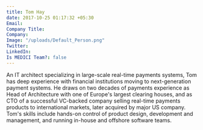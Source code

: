 ```yaml
---
title: Tom Hay
date: 2017-10-25 01:17:32 +05:30
Email: 
Company Title: 
Company: 
Image: "/uploads/Default_Person.png"
Twitter: 
LinkedIn: 
Is MEDICI Team?: false
---
```


An IT architect specializing in large-scale real-time payments systems, Tom has deep experience with financial institutions moving to next-generation payment systems. He draws on two decades of payments experience as Head of Architecture with one of Europe's largest clearing houses, and as CTO of a successful VC-backed company selling real-time payments products to international markets, later acquired by major US company. Tom's skills include hands-on control of product design, development and management, and running in-house and offshore software teams.